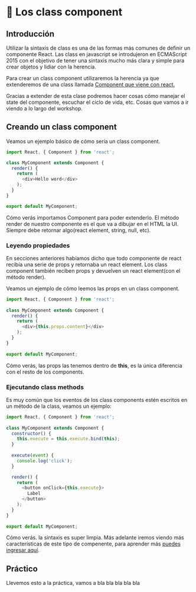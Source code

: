 # 🍔 Los class component

## Introducción

Utilizar la sintaxis de class es una de las formas más comunes de definir un componente React. Las class en javascript se introdujeron en ECMAScript 2015 con el objetivo de tener una sintaxis mucho más clara y simple para crear objetos y lidiar con la herencia.

Para crear un class component utilizaremos la herencia ya que extenderemos de una class llamada [Component que viene con react.](https://reactjs.org/docs/react-component.html)

Gracias a extender de esta clase podremos hacer cosas cómo manejar el state del componente, escuchar el ciclo de vida, etc. Cosas que vamos a ir viendo a lo largo del workshop.

## Creando un class component

Veamos un ejemplo básico de cómo sería un class component.

```javascript
import React, { Component } from 'react';

class MyComponent extends Component {
  render() {
    return (
      <div>Hello word</div>
    );
  }
}

export default MyComponent;
```

Cómo verás importamos Component para poder extenderlo. El método render de nuestro componente es el que va a dibujar en el HTML la UI. Siempre debe retornar algo\(react element, string, null, etc\).

### Leyendo propiedades

En secciones anteriores habíamos dicho que todo componente de react recibía una serie de props y retornaba un react element. Los class component también reciben props y devuelven un react element\(con el método render\).

Veamos un ejemplo de cómo leemos las props en un class component.

```javascript
import React, { Component } from 'react';
​
class MyComponent extends Component {
  render() {
    return (
      <div>{this.props.content}</div>
    );
  }
}
​
export default MyComponent;
```

Cómo verás, las props las tenemos dentro de **this**, es la única diferencia con el resto de los components.

### Ejecutando class methods

Es muy común que los eventos de los class components estén escritos en un método de la class, veamos un ejemplo:

```javascript
import React, { Component } from 'react';
​
class MyComponent extends Component {
  constructor() {
    this.execute = this.execute.bind(this);
  }
  
  execute(event) {
    console.log('click');
  }

  render() {
    return (
      <button onClick={this.execute}>
        Label
      </button>
    );
  }
}
​
export default MyComponent;
```

Cómo verás. la sintaxis es super limpia. Más adelante iremos viendo más características de este tipo de compenente, para aprender más [puedes ingresar aquí](https://reactjs.org/docs/react-component.html).

## Práctico

Llevemos esto a la práctica, vamos a bla bla bla bla bla

